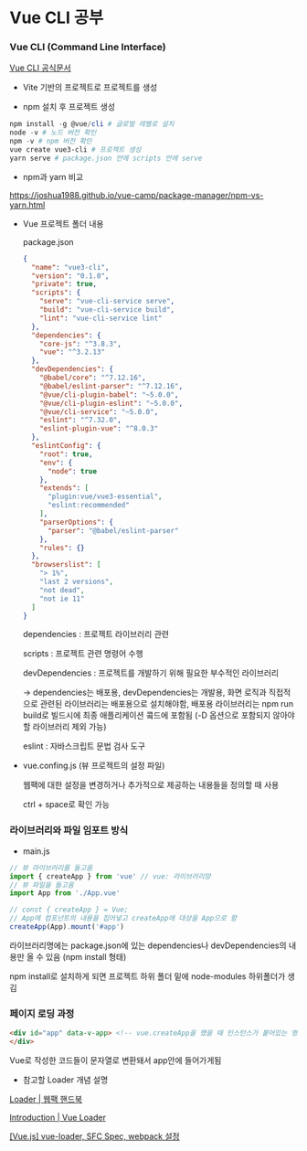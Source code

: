 # Vue CLI 공부
### Vue CLI (Command Line Interface)

[Vue CLI 공식문서](https://cli.vuejs.org/)

- Vite 기반의 프로젝트로 프로젝트를 생성

- npm 설치 후 프로젝트 생성

```powershell
npm install -g @vue/cli # 글로벌 레벨로 설치
node -v # 노드 버전 확인 
npm -v # npm 버전 확인
vue create vue3-cli # 프로젝트 생성
yarn serve # package.json 안에 scripts 안에 serve 
```

- npm과 yarn 비교

https://joshua1988.github.io/vue-camp/package-manager/npm-vs-yarn.html

- Vue 프로젝트 폴더 내용
    
    package.json
    
    ```json
    {
      "name": "vue3-cli",
      "version": "0.1.0",
      "private": true,
      "scripts": {
        "serve": "vue-cli-service serve",
        "build": "vue-cli-service build",
        "lint": "vue-cli-service lint"
      },
      "dependencies": {
        "core-js": "^3.8.3",
        "vue": "^3.2.13"
      },
      "devDependencies": {
        "@babel/core": "^7.12.16",
        "@babel/eslint-parser": "^7.12.16",
        "@vue/cli-plugin-babel": "~5.0.0",
        "@vue/cli-plugin-eslint": "~5.0.0",
        "@vue/cli-service": "~5.0.0",
        "eslint": "^7.32.0",
        "eslint-plugin-vue": "^8.0.3"
      },
      "eslintConfig": {
        "root": true,
        "env": {
          "node": true
        },
        "extends": [
          "plugin:vue/vue3-essential",
          "eslint:recommended"
        ],
        "parserOptions": {
          "parser": "@babel/eslint-parser"
        },
        "rules": {}
      },
      "browserslist": [
        "> 1%",
        "last 2 versions",
        "not dead",
        "not ie 11"
      ]
    }
    
    ```
    
    dependencies : 프로젝트 라이브러리 관련
    
    scripts : 프로젝트 관련 명령어 수행
    
    devDependencies : 프로젝트를 개발하기 위해 필요한 부수적인 라이브러리
    
    → dependencies는 배포용, devDependencies는 개발용, 화면 로직과 직접적으로 관련된 라이브러리는 배포용으로 설치해야함, 배포용 라이브러리는 npm run build로 빌드시에 최종 애플리케이션 콬드에 포함됨 (-D 옵션으로 포함되지 않아야할 라이브러리 제외 가능)
    
    eslint : 자바스크립트 문법 검사 도구
    
- vue.confing.js (뷰 프로젝트의 설정 파일)
    
    웹팩에 대한 설정을 변경하거나 추가적으로 제공하는 내용들을 정의할 때 사용
    
    ctrl + space로 확인 가능
    

### 라이브러리와 파일 임포트 방식

- main.js

```jsx
// 뷰 라이브러리를 들고옴
import { createApp } from 'vue' // vue: 라이브러리먕
// 뷰 파일을 들고옴
import App from './App.vue'

// const { createApp } = Vue; 
// App에 컴포넌트의 내용을 집어넣고 createApp에 대상을 App으로 함
createApp(App).mount('#app') 

```

라이브러리명에는 package.json에 있는 dependencies나 devDependencies의 내용만 올 수 있음 (npm  install 형태)

npm install로 설치하게 되면 프로젝트 하위 폴더 밑에 node-modules 하위폴더가 생김

### 페이지 로딩 과정

```html
<div id="app" data-v-app> <!-- vue.createApp을 했을 때 인스턴스가 붙어있는 영역 -->
</div>
```

Vue로 작성한 코드들이 문자열로 변환돼서 app안에 들어가게됨

- 참고할 Loader 개념 설명

[Loader | 웹팩 핸드북](https://joshua1988.github.io/webpack-guide/concepts/loader.html#%EB%A1%9C%EB%8D%94-%EC%A0%81%EC%9A%A9-%EC%88%9C%EC%84%9C)

[Introduction | Vue Loader](https://vue-loader.vuejs.org/)

[[Vue.js] vue-loader, SFC Spec, webpack 설정](https://leettle.tistory.com/18)

